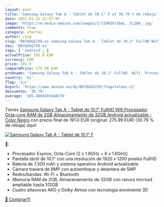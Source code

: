 ```yaml
---
layout: post
title: 'Samsung Galaxy Tab A - Tablet de 10.1" F al 30.79 % de rebaja'
date: 2021-01-21 22:57:07
image: 'https://m.media-amazon.com/images/I/31HN3Xr3bmL._SL200_.jpg'
comments: true
category: ofertas
author: ring
slug: 'B07Q4GG7X9-es Samsung Galaxy Tab A - Tablet de 10.1" FullHD Wifi...'
sku: 'B07Q4GG7X9-es'
tags: [ 'android', ]
actualPrice: 191.0 EUR
currency: EUR
price: 191.0
comparePrice: 275.99 EUR
prodname: 'Samsung Galaxy Tab A - Tablet de 10.1" FullHD  Wifi  Procesador Octa-core  RAM de 2GB  Almacenamiento de 32GB  Android actualizable  - Color Negro'
country: 'es'
flag: '🇪🇸'
buyurl: 'https://www.amazon.es/dp/B07Q4GG7X9/?tag=tolees-21'
descuento: '30.79'
average: '185.4868103448276'
---
```


Tienes [Samsung Galaxy Tab A - Tablet de 10.1" FullHD  Wifi  Procesador Octa-core  RAM de 2GB  Almacenamiento de 32GB  Android actualizable  - Color Negro](https://www.amazon.es/dp/B07Q4GG7X9/?tag=tolees-21) con precio final de  191.0 EUR (original: 275.99 EUR) (30.79 %  de rebaja) aqui!

[![Samsung Galaxy Tab A - Tablet de 10.1" F](https://m.media-amazon.com/images/I/31HN3Xr3bmL._SL200_.jpg)](https://www.amazon.es/dp/B07Q4GG7X9/?tag=tolees-21)

🔎:

- Procesador Exynos, Octa-Core (2 x 1.8GHz + 6 x 1.6GHz)
- Pantalla táctil de 10.1" con una resolución de 1920 x 1200 píxeles FullHD
- Batería de 7,300 mAh y sistema operativo Android actualizable
- Cámara trasera de 8MP con autoenfoque y delantera de 5MP
- Redes/bandas: Wi-Fi + Bluetooth
- Memoria RAM de 2GB, Almacenamiento de 32GB con ranura microsd ampliable hasta 512GB
- Cuatro altavoces AKG y Dolby Atmos con tecnología envolvente 3D

[🛒 Comprar!!!](https://www.amazon.es/dp/B07Q4GG7X9/?tag=tolees-21)
